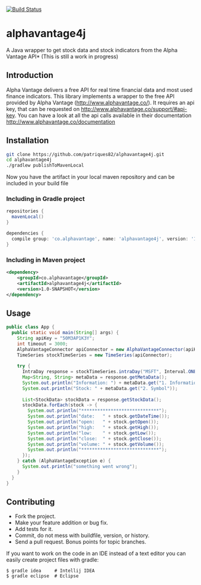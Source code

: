 [![Build Status](https://travis-ci.org/patriques82/alphavantage4j.svg?branch=master)](https://travis-ci.org/patriques82/alphavantage4j)

# alphavantage4j

A Java wrapper to get stock data and stock indicators from the Alpha Vantage API*
(This is still a work in progress)

## Introduction

Alpha Vantage delivers a free API for real time financial data and most used finance indicators. This library implements a wrapper to the free API provided by Alpha
Vantage (http://www.alphavantage.co/). It requires an api key, that can be requested on http://www.alphavantage.co/support/#api-key. You can have a look at all the api 
calls available in their documentation http://www.alphavantage.co/documentation

## Installation

```sh
git clone https://github.com/patriques82/alphavantage4j.git
cd alphavantage4j
./gradlew publishToMavenLocal
```
Now you have the artifact in your local maven repository and can be included in your build file

### Including in Gradle project

```groovy
repositories {
  mavenLocal()
}

dependencies {
  compile group: 'co.alphavantage', name: 'alphavantage4j', version: '1.0-SNAPSHOT'
}
```

### Including in Maven project
```xml
<dependency>
    <groupId>co.alphavantage</groupId>
    <artifactId>alphavantage4j</artifactId>
    <version>1.0-SNAPSHOT</version>
</dependency>
```

## Usage
```java
public class App {
  public static void main(String[] args) {
    String apiKey = "50M3AP1K3Y";
    int timeout = 3000;
    AlphaVantageConnector apiConnector = new AlphaVantageConnector(apiKey, timeout);
    TimeSeries stockTimeSeries = new TimeSeries(apiConnector);
    
    try {
      IntraDay response = stockTimeSeries.intraDay("MSFT", Interval.ONE_MIN, OutputSize.COMPACT);
      Map<String, String> metaData = response.getMetaData();
      System.out.println("Information: ") + metaData.get("1. Information");
      System.out.println("Stock: " + metaData.get("2. Symbol"));
      
      List<StockData> stockData = response.getStockData();
      stockData.forEach(stock -> {
        System.out.println("*****************************");
        System.out.println("date:   " + stock.getDateTime());
        System.out.println("open:   " + stock.getOpen());
        System.out.println("high:   " + stock.getHigh());
        System.out.println("low:    " + stock.getLow());
        System.out.println("close:  " + stock.getClose());
        System.out.println("volume: " + stock.getVolume());
        System.out.println("*****************************");
      });
    } catch (AlphaVantageException e) {
      System.out.println("something went wrong");
    }
  }
}
```

## Contributing
   
  * Fork the project.
  * Make your feature addition or bug fix.
  * Add tests for it.
  * Commit, do not mess with buildfile, version, or history.
  * Send a pull request. Bonus points for topic branches.

If you want to work on the code in an IDE instead of a text editor you can
easily create project files with gradle:

    $ gradle idea     # Intellij IDEA
    $ gradle eclipse  # Eclipse